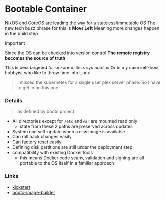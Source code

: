 # Bootable Container
NixOS and CoreOS are leading the way for a stateless/immutable OS
The new tech buzz phrase for this is __Move Left__
Meaning more changes happen in the build step

> [!IMPORTANT]  
> Since the OS can be checked into version control
> __The remote registry becomes the source of truth__

This is best targeted for on-prem. linux sys admins
Or in my case self-host hobbyist who like to throw time into Linux

> I missed the kubernetes for a single user plex server phase. So I have to get in on this one

### Details
> as defined by bootc project

- All directories except for `/etc` and `var` are mounted read only
  - state from these 2 paths are preserved across updates
- System can self-update when a new image is available
- Can roll back changes easily
- Can factory reset easily
- Defining disk partitions are still under the deployment step
- compatibility with existing Docker tools
  - this means Docker code scans, validation and signing are all portable to the OS itself in a familiar approach

### Links
- [kickstart](https://pykickstart.readthedocs.io/en/latest/kickstart-docs.html)
- [bootc-image-builder](https://github.com/osbuild/bootc-image-builder)